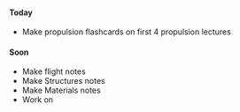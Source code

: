 #### Today
- Make propulsion flashcards on first 4 propulsion lectures

#### Soon
- Make flight notes
- Make Structures notes
- Make Materials notes
- Work on 